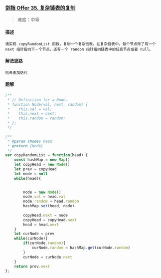 ### [剑指 Offer 35. 复杂链表的复制](https://leetcode.cn/problems/fu-za-lian-biao-de-fu-zhi-lcof/)

> 难度：中等

#### 描述
```
请实现 copyRandomList 函数，复制一个复杂链表。在复杂链表中，每个节点除了有一个 next 指针指向下一个节点，还有一个 random 指针指向链表中的任意节点或者 null。
```

#### 解法思路
```
哈希表加迭代
```

#### 题解

```JavaScript
/**
 * // Definition for a Node.
 * function Node(val, next, random) {
 *    this.val = val;
 *    this.next = next;
 *    this.random = random;
 * };
 */

/**
 * @param {Node} head
 * @return {Node}
 */
var copyRandomList = function(head) {
    const hashMap = new Map()
    let copyHead = new Node()
    let prev = copyHead
    let node = null
    while(head){

        
        node = new Node()
        node.val = head.val
        node.random = head.random
        hashMap.set(head, node)
        
        copyHead.next = node
        copyHead = copyHead.next
        head = head.next
    }
    let curNode = prev
    while(curNode){
        if(curNode.random){
            curNode.random = hashMap.get(curNode.random)
        }
        curNode = curNode.next
    }
    return prev.next
};
```